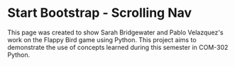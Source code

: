 # Start Bootstrap - Scrolling Nav

This page was created to show Sarah Bridgewater and Pablo Velazquez's work on the Flappy Bird game using Python. This project aims to demonstrate the use of concepts learned during this semester in COM-302 Python.